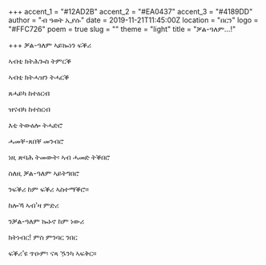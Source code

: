 +++
accent_1 = "#12AD2B"
accent_2 = "#EA0437"
accent_3 = "#4189DD"
author = "ብ ዓወት ኢያሱ"
date = 2019-11-21T11:45:00Z
location = "በርን"
logo = "#FFC726"
poem = true
slug = ""
theme = "light"
title = "ቓል-ዓለም…!"

+++
ቓል-ዓለም ኣይኰነን ፍቕሪ

ኣብቲ ክትሕጐስ ትምርቕ

ኣብቲ ክትሓዝን ትሓርቕ

ጸሓይካ ከተዕርብ

ዝናብካ ከተስርብ

እቲ ትውዕሎ ትሓድሮ

ሓመቐ-ጸበቐ መንብሮ

ነዚ ጽባሕ ትመውት፡ ኣብ ሓመድ ትቕበሮ

ስለዚ ቓል-ዓለም ኣይትግበሮ

ንፍቕሪ ከም ፍቕሪ ኣስተማቕሮ።

ከሎኻ ኣብ'ዛ ምድሪ

ንቓል-ዓለም ኰኑኖ ከም ነውሪ

ክትነብር! ምስ ምንባር ንበር

ፍቕሪ’ዩ ጥዑም፡ ናጻ ዄንካ ኣፍቅር።